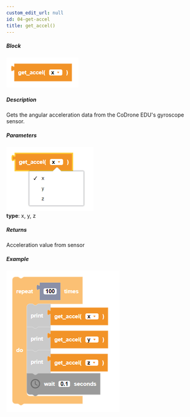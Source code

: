 ```yaml
---
custom_edit_url: null
id: 04-get-accel
title: get_accel()
---
```


##### Block

![get accel block image](get_accel.PNG)<br />

##### Description

Gets the angular acceleration data from the CoDrone EDU's gyroscope sensor.

##### Parameters
![get accel image](get_accel_params.PNG) <br />
**type**: x, y, z <br />

##### Returns

Acceleration value from sensor

##### Example

![get accel example](get_accel_example.PNG)